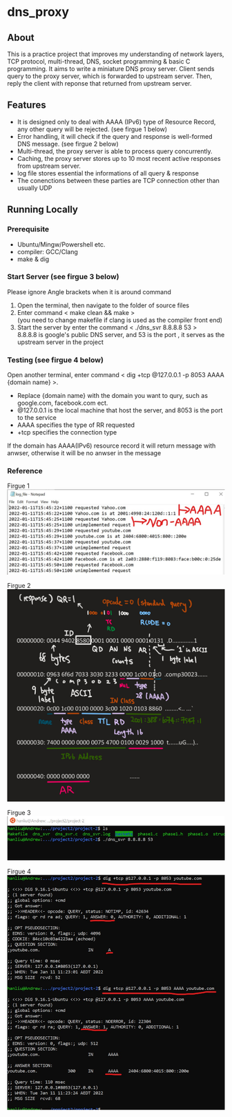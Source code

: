 # dns_proxy

## About
This is a practice project that improves my understanding of network layers, TCP protocol, multi-thread, DNS, socket programming & basic C programming. 
It aims to write a miniature DNS proxy server. Client sends query to the proxy server, which is forwarded to upstream server. Then, reply the client with reponse that 
returned from upstream server.

## Features
* It is designed only to deal with AAAA (IPv6) type of Resource Record, any other query will be rejected. (see firgue 1 below)
* Error handling, it will check if the query and response is well-formed DNS message. (see firgue 2 below)
* Multi-thread, the proxy server is able to process query concurrently.
* Caching, the proxy server stores up to 10 most recent active responses from upstream server.
* log file stores essential the informations of all query & response
* The conenctions between these parties are TCP connection other than usually UDP

## Running Locally
### Prerequisite
* Ubuntu/Mingw/Powershell etc.
* compiler: GCC/Clang
* make & dig 

### Start Server (see firgue 3 below)
Please ignore Angle brackets when it is around command
1. Open the terminal, then navigate to the folder of source files
2. Enter command < make clean && make >  
(you need to change makefile if clang is used as the compiler front end)
3. Start the server by enter the command < ./dns_svr 8.8.8.8 53 >  
8.8.8.8 is google's public DNS server, and 53 is the port , it serves as the upstream server in the project

### Testing (see firgue 4 below)
Open another terminal, enter command < dig +tcp @127.0.0.1 -p 8053 AAAA {domain name} >.  
* Replace {domain name} with the domain you want to qury, such as google.com, facebook.com ect.
* @127.0.0.1 is the local machine that host the server, and 8053 is the port to the service
* AAAA specifies the type of RR requested
* +tcp specifies the connection type

If the domain has AAAA(IPv6) resource record it will return message with anwser, otherwise it will be no anwser in the message 

### Reference 
Firgue 1  
![firgue 1](/images/1.jpg)

Firgue 2  
![firgue 2](/images/2.jpeg)

Firgue 3  
![firgue 3](/images/3.jpg)

Firgue 4  
![firgue 4](/images/4.jpg)

